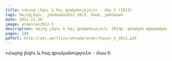 ```yaml
---
title: «Հայոց լեզու և հայ գրականություն» - մաս Ե (2013)
tags: հայոցլեզու, շտեմարան2012-2013, մասԵ, շտեմարան
date: 2012-11-29
image: armenian2012-5
description: Հայոց լեզու և հայ գրականություն։ 2013թ. պետական ավարտական և միասնական քննությունների առաջադրանքների շտեմարան։
pages: 248
pdfUrl: http://atc.am/files/shtemaranner/hayoc_V_2013.pdf
---
```



«Հայոց լեզու և հայ գրականություն» - մաս Ե
